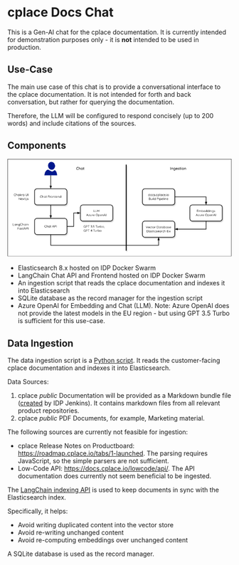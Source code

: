 # cplace Docs Chat

This is a Gen-AI chat for the cplace documentation.
It is currently intended for demonstration purposes only - it is **not** intended to be used in production.

## Use-Case

The main use case of this chat is to provide a conversational interface to the cplace documentation.
It is not intended for forth and back conversation, but rather for querying the documentation.

Therefore, the LLM will be configured to respond concisely (up to 200 words) and include citations of the sources.

## Components

![cplace Docs Chat Overview](cplace-docs-chat-overview.png)

- Elasticsearch 8.x hosted on IDP Docker Swarm
- LangChain Chat API and Frontend hosted on IDP Docker Swarm
- An ingestion script that reads the cplace documentation and indexes it into Elasticsearch
- SQLite database as the record manager for the ingestion script
- Azure OpenAI for Embedding and Chat (LLM).
  Note: Azure OpenAI does not provide the latest models in the EU region - but using GPT 3.5 Turbo is sufficient for this use-case.

## Data Ingestion

The data ingestion script is a [Python script](./backend/ingest.py).
It reads the customer-facing cplace documentation and indexes it into Elasticsearch.

Data Sources:

1. cplace _public_ Documentation will be provided as a Markdown bundle file
   ([created](https://github.com/collaborationFactory/cplace-jenkins/blob/master/pipelines/build-rag-index.jdp) by IDP Jenkins).
   It contains markdown files from all relevant product repositories.
2. cplace _public_ PDF Documents, for example, Marketing material.

The following sources are currently not feasible for ingestion:

- cplace Release Notes on Productboard: https://roadmap.cplace.io/tabs/1-launched.
  The parsing requires JavaScript, so the simple parsers are not sufficient.
- Low-Code API: https://docs.cplace.io/lowcode/api/.
  The API documentation does currently not seem beneficial to be ingested.

The [LangChain indexing API](https://python.langchain.com/docs/modules/data_connection/indexing/) is used to keep documents in sync with the Elasticsearch index.

Specifically, it helps:

- Avoid writing duplicated content into the vector store
- Avoid re-writing unchanged content
- Avoid re-computing embeddings over unchanged content

A SQLite database is used as the record manager.

